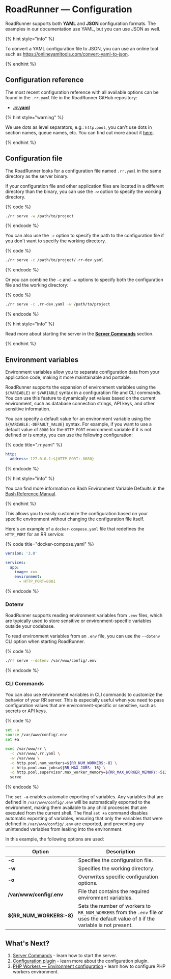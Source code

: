 # RoadRunner — Configuration

RoadRunner supports both **YAML** and **JSON** configuration formats. The examples in our documentation use YAML, but
you can use JSON as well.

{% hint style="info" %}

To convert a YAML configuration file to JSON, you can use an online tool such
as <https://onlineyamltools.com/convert-yaml-to-json>.

{% endhint %}

## Configuration reference

The most recent configuration reference with all available options can be found in the `.rr.yaml` file in the RoadRunner
GitHub repository:

- [**.rr.yaml**](https://github.com/roadrunner-server/roadrunner/blob/master/.rr.yaml)

{% hint style="warning" %}

We use dots as level separators, e.g.: `http.pool`, you can't use dots in section names, queue names,
etc. You can find out more about it [here](https://github.com/roadrunner-server/roadrunner/issues/1529).

{% endhint %}

## Configuration file

The RoadRunner looks for a configuration file named `.rr.yaml` in the same directory as the server binary.

If your configuration file and other application files are located in a different directory than the binary, you can use
the `-w` option to specify the working directory.

{% code %}

```bash
./rr serve -w /path/to/project
```

{% endcode %}

You can also use the `-c` option to specify the path to the configuration file if you don't want to specify the working
directory.

{% code %}

```bash
./rr serve -c /path/to/project/.rr-dev.yaml
```

{% endcode %}

Or you can combine the `-c` and `-w` options to specify both the configuration file and the working directory:

{% code %}

```bash
./rr serve -c .rr-dev.yaml -w /path/to/project
```

{% endcode %}

{% hint style="info" %}

Read more about starting the server in the [**Server Commands**](../app-server/cli.md) section.

{% endhint %}

## Environment variables

Environment variables allow you to separate configuration data from your application code, making it more maintainable
and portable.

RoadRunner supports the expansion of environment variables using the `${VARIABLE}` or `$VARIABLE` syntax in a
configuration file and CLI commands. You can use this feature to dynamically set values based on the current
environment, such as database connection strings, API keys, and other sensitive information.

You can specify a default value for an environment variable using the `${VARIABLE:-DEFAULT_VALUE}` syntax. For example,
if you want to use a default value of `8080` for the `HTTP_PORT` environment variable if it is not defined or is empty,
you can use the following configuration:

{% code title=".rr.yaml" %}

```yaml
http:
  address: 127.0.0.1:${HTTP_PORT:-8080}
```

{% endcode %}

{% hint style="info" %}

You can find more information on Bash Environment Variable Defaults in
the [Bash Reference Manual](https://www.gnu.org/software/bash/manual/bash.html#Shell-Parameter-Expansion).

{% endhint %}

This allows you to easily customize the configuration based on your specific environment without changing the
configuration file itself.

Here's an example of a `docker-compose.yaml` file that redefines the `HTTP_PORT` for an RR service:

{% code title="docker-compose.yaml" %}

```yaml
version: '3.8'

services:
  app:
    image: xxx
    environment:
      - HTTP_PORT=8081
```

{% endcode %}

### Dotenv

RoadRunner supports reading environment variables from `.env` files, which are typically used to store sensitive or
environment-specific variables outside your codebase.

To read environment variables from an `.env` file, you can use the `--dotenv` CLI option when starting RoadRunner.

{% code %}

```bash
./rr serve --dotenv /var/www/config/.env
```

{% endcode %}

### CLI Commands

You can also use environment variables in CLI commands to customize the behavior of your RR server. This is especially
useful when you need to pass configuration values that are environment-specific or sensitive, such as secrets or API
keys.

{% code %}

```bash
set -a
source /var/www/config/.env
set +a

exec /var/www/rr \
  -c /var/www/.rr.yaml \
  -w /var/www \
  -o http.pool.num_workers=${RR_NUM_WORKERS:-8} \
  -o http.pool.max_jobs=${RR_MAX_JOBS:-16} \
  -o http.pool.supervisor.max_worker_memory=${RR_MAX_WORKER_MEMORY:-512}
  serve
```

{% endcode %}

The `set -a` enables automatic exporting of variables. Any variables that are defined in `/var/www/config/.env` will be
automatically exported to the environment, making them available to any child processes that are executed from the
current shell. The final `set +a` command disables automatic exporting of variables, ensuring that only the variables
that were defined in `/var/www/config/.env` are exported, and preventing any unintended variables from leaking into the
environment.

In this example, the following options are used:

| Option                   | Description                                                                                                                          |
|--------------------------|--------------------------------------------------------------------------------------------------------------------------------------|
| **-c**                   | Specifies the configuration file.                                                                                                    |
| **-w**                   | Specifies the working directory.                                                                                                     |
| **-o**                   | Overwrites specific configuration options.                                                                                           |
| **/var/www/config/.env** | File that contains the required environment variables.                                                                               |
| **${RR_NUM_WORKERS:-8}** | Sets the number of workers to `RR_NUM_WORKERS` from the `.env` file or uses the default value of `8` if the variable is not present. |

## What's Next?

1. [Server Commands](../app-server/cli.md) - learn how to start the server.
2. [Configuration plugin](../plugins/config.md) - learn more about the configuration plugin.
3. [PHP Workers — Environment configuration](../php/environment.md) - learn how to configure PHP workers environment.
